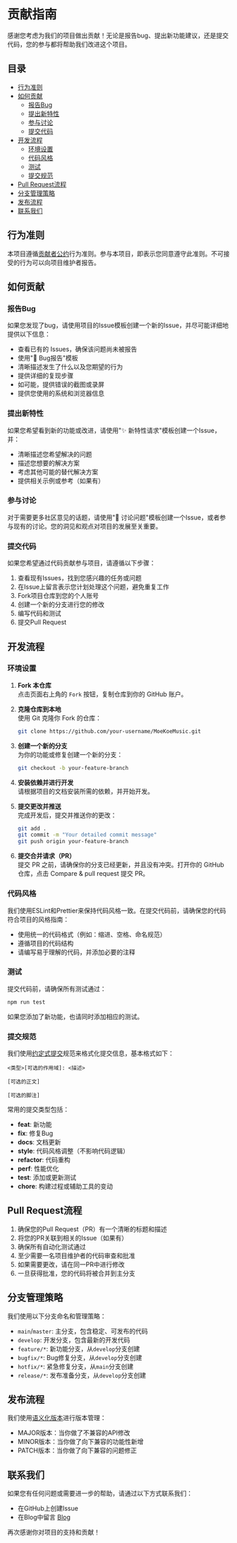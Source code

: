 # 贡献指南

感谢您考虑为我们的项目做出贡献！无论是报告bug、提出新功能建议，还是提交代码，您的参与都将帮助我们改进这个项目。

## 目录

- [行为准则](#行为准则)
- [如何贡献](#如何贡献)
  - [报告Bug](#报告Bug)
  - [提出新特性](#提出新特性)
  - [参与讨论](#参与讨论)
  - [提交代码](#提交代码)
- [开发流程](#开发流程)
  - [环境设置](#环境设置)
  - [代码风格](#代码风格)
  - [测试](#测试)
  - [提交规范](#提交规范)
- [Pull Request流程](#Pull-Request流程)
- [分支管理策略](#分支管理策略)
- [发布流程](#发布流程)
- [联系我们](#联系我们)

## 行为准则

本项目遵循[贡献者公约](https://www.contributor-covenant.org/)行为准则。参与本项目，即表示您同意遵守此准则。不可接受的行为可以向项目维护者报告。

## 如何贡献

### 报告Bug

如果您发现了bug，请使用项目的Issue模板创建一个新的Issue，并尽可能详细地提供以下信息：

- 查看已有的 Issues，确保该问题尚未被报告
- 使用"🐞 Bug报告"模板
- 清晰描述发生了什么以及您期望的行为
- 提供详细的复现步骤
- 如可能，提供错误的截图或录屏
- 提供您使用的系统和浏览器信息

### 提出新特性

如果您希望看到新的功能或改进，请使用"✨ 新特性请求"模板创建一个Issue，并：

- 清晰描述您希望解决的问题
- 描述您想要的解决方案
- 考虑其他可能的替代解决方案
- 提供相关示例或参考（如果有）

### 参与讨论

对于需要更多社区意见的话题，请使用"💬 讨论问题"模板创建一个Issue，或者参与现有的讨论。您的洞见和观点对项目的发展至关重要。

### 提交代码

如果您希望通过代码贡献参与项目，请遵循以下步骤：

1. 查看现有Issues，找到您感兴趣的任务或问题
2. 在Issue上留言表示您计划处理这个问题，避免重复工作
3. Fork项目仓库到您的个人账号
4. 创建一个新的分支进行您的修改
5. 编写代码和测试
6. 提交Pull Request

## 开发流程

### 环境设置

1. **Fork 本仓库**  
   点击页面右上角的 `Fork` 按钮，复制仓库到你的 GitHub 账户。

2. **克隆仓库到本地**  
   使用 Git 克隆你 Fork 的仓库：
   ```bash
   git clone https://github.com/your-username/MoeKoeMusic.git
   ```

3. **创建一个新的分支**  
   为你的功能或修复创建一个新的分支：
   ```bash
   git checkout -b your-feature-branch
   ```

4. **安装依赖并进行开发**  
   请根据项目的文档安装所需的依赖，并开始开发。

5. **提交更改并推送**  
   完成开发后，提交并推送你的更改：
   ```bash
   git add .
   git commit -m "Your detailed commit message"
   git push origin your-feature-branch
   ```

6. **提交合并请求（PR）**  
   提交 PR 之前，请确保你的分支已经更新，并且没有冲突。打开你的 GitHub 仓库，点击 Compare & pull request 提交 PR。

### 代码风格

我们使用ESLint和Prettier来保持代码风格一致。在提交代码前，请确保您的代码符合项目的风格指南：

- 使用统一的代码格式（例如：缩进、空格、命名规范）
- 遵循项目的代码结构
- 请编写易于理解的代码，并添加必要的注释

### 测试

提交代码前，请确保所有测试通过：

```bash
npm run test
```

如果您添加了新功能，也请同时添加相应的测试。

### 提交规范

我们使用[约定式提交](https://www.conventionalcommits.org/)规范来格式化提交信息，基本格式如下：

```
<类型>[可选的作用域]: <描述>

[可选的正文]

[可选的脚注]
```

常用的提交类型包括：

- **feat**: 新功能
- **fix**: 修复Bug
- **docs**: 文档更新
- **style**: 代码风格调整（不影响代码逻辑）
- **refactor**: 代码重构
- **perf**: 性能优化
- **test**: 添加或更新测试
- **chore**: 构建过程或辅助工具的变动

## Pull Request流程

1. 确保您的Pull Request（PR）有一个清晰的标题和描述
2. 将您的PR关联到相关的Issue（如果有）
3. 确保所有自动化测试通过
4. 至少需要一名项目维护者的代码审查和批准
5. 如果需要更改，请在同一PR中进行修改
6. 一旦获得批准，您的代码将被合并到主分支

## 分支管理策略

我们使用以下分支命名和管理策略：

- `main`/`master`: 主分支，包含稳定、可发布的代码
- `develop`: 开发分支，包含最新的开发代码
- `feature/*`: 新功能分支，从`develop`分支创建
- `bugfix/*`: Bug修复分支，从`develop`分支创建
- `hotfix/*`: 紧急修复分支，从`main`分支创建
- `release/*`: 发布准备分支，从`develop`分支创建

## 发布流程

我们使用[语义化版本](https://semver.org/)进行版本管理：

- MAJOR版本：当你做了不兼容的API修改
- MINOR版本：当你做了向下兼容的功能性新增
- PATCH版本：当你做了向下兼容的问题修正

## 联系我们

如果您有任何问题或需要进一步的帮助，请通过以下方式联系我们：

- 在GitHub上创建Issue
- 在Blog中留言 [Blog](https://MoeJue.cn)

再次感谢你对项目的支持和贡献！